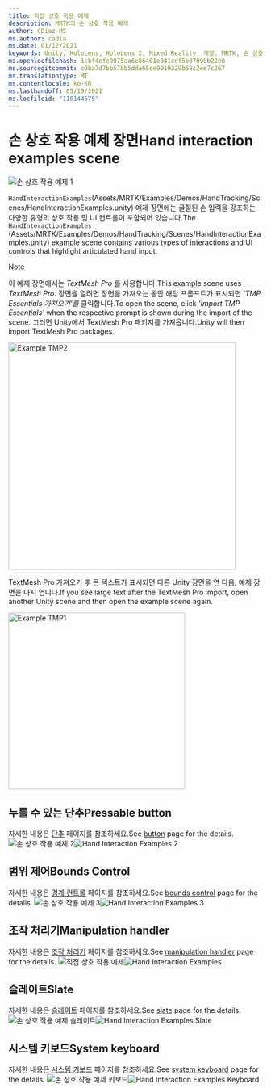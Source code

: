 ```yaml
---
title: 직접 상호 작용 예제
description: MRTK의 손 상호 작용 예제
author: CDiaz-MS
ms.author: cadia
ms.date: 01/12/2021
keywords: Unity, HoloLens, HoloLens 2, Mixed Reality, 개발, MRTK, 손 상호 작용, 경계 컨트롤, 누를 수 있는 단추,
ms.openlocfilehash: 1cbf4efe9075ea6e86401e041cdf5b07098b22e0
ms.sourcegitcommit: c0ba7d7bb57bb5dda65ee9019229b68c2ee7c267
ms.translationtype: MT
ms.contentlocale: ko-KR
ms.lasthandoff: 05/19/2021
ms.locfileid: "110144675"
---
```

# <a name="hand-interaction-examples-scene"></a><span data-ttu-id="ae409-104">손 상호 작용 예제 장면</span><span class="sxs-lookup"><span data-stu-id="ae409-104">Hand interaction examples scene</span></span>

![손 상호 작용 예제 1](../images/MRTK_Examples.png)

<span data-ttu-id="ae409-106">`HandInteractionExamples`(Assets/MRTK/Examples/Demos/HandTracking/Scenes/HandInteractionExamples.unity) 예제 장면에는 굴절된 손 입력을 강조하는 다양한 유형의 상호 작용 및 UI 컨트롤이 포함되어 있습니다.</span><span class="sxs-lookup"><span data-stu-id="ae409-106">The `HandInteractionExamples` (Assets/MRTK/Examples/Demos/HandTracking/Scenes/HandInteractionExamples.unity) example scene contains various types of interactions and UI controls that highlight articulated hand input.</span></span>

> [!NOTE]
> <span data-ttu-id="ae409-107">이 예제 장면에서는 *TextMesh Pro* 를 사용합니다.</span><span class="sxs-lookup"><span data-stu-id="ae409-107">This example scene uses *TextMesh Pro*.</span></span> <span data-ttu-id="ae409-108">장면을 열려면 장면을 가져오는 동안 해당 프롬프트가 표시되면 *'TMP Essentials 가져오기'를* 클릭합니다.</span><span class="sxs-lookup"><span data-stu-id="ae409-108">To open the scene, click *'Import TMP Essentials'* when the respective prompt is shown during the import of the scene.</span></span> <span data-ttu-id="ae409-109">그러면 Unity에서 TextMesh Pro 패키지를 가져옵니다.</span><span class="sxs-lookup"><span data-stu-id="ae409-109">Unity will then import TextMesh Pro packages.</span></span>

<img src="../images/hand-interaction-examples/MRTK_Examples_TMP2.png" width="450" alt="Example TMP2">

<span data-ttu-id="ae409-110">TextMesh Pro 가져오기 후 큰 텍스트가 표시되면 다른 Unity 장면을 연 다음, 예제 장면을 다시 엽니다.</span><span class="sxs-lookup"><span data-stu-id="ae409-110">If you see large text after the TextMesh Pro import, open another Unity scene and then open the example scene again.</span></span>

<img src="../images/hand-interaction-examples/MRTK_Examples_TMP1.png" width="350" alt="Example TMP1">

## <a name="pressable-button"></a><span data-ttu-id="ae409-111">누를 수 있는 단추</span><span class="sxs-lookup"><span data-stu-id="ae409-111">Pressable button</span></span>

<span data-ttu-id="ae409-112">자세한 내용은 [단추](../ux-building-blocks/button.md) 페이지를 참조하세요.</span><span class="sxs-lookup"><span data-stu-id="ae409-112">See [button](../ux-building-blocks/button.md) page for the details.</span></span>
<span data-ttu-id="ae409-113">![손 상호 작용 예제 2](../images/hand-interaction-examples/MRTK_Examples_PressTouch.png)</span><span class="sxs-lookup"><span data-stu-id="ae409-113">![Hand Interaction Examples 2](../images/hand-interaction-examples/MRTK_Examples_PressTouch.png)</span></span>

## <a name="bounds-control"></a><span data-ttu-id="ae409-114">범위 제어</span><span class="sxs-lookup"><span data-stu-id="ae409-114">Bounds Control</span></span>

<span data-ttu-id="ae409-115">자세한 내용은 [경계 컨트롤](../ux-building-blocks/bounds-control.md) 페이지를 참조하세요.</span><span class="sxs-lookup"><span data-stu-id="ae409-115">See [bounds control](../ux-building-blocks/bounds-control.md) page for the details.</span></span>
<span data-ttu-id="ae409-116">![손 상호 작용 예제 3](../images/hand-interaction-examples/MRTK_Examples_BoundingBox.png)</span><span class="sxs-lookup"><span data-stu-id="ae409-116">![Hand Interaction Examples 3](../images/hand-interaction-examples/MRTK_Examples_BoundingBox.png)</span></span>

## <a name="manipulation-handler"></a><span data-ttu-id="ae409-117">조작 처리기</span><span class="sxs-lookup"><span data-stu-id="ae409-117">Manipulation handler</span></span>

<span data-ttu-id="ae409-118">자세한 내용은 [조작 처리기](../ux-building-blocks/manipulation-handler.md) 페이지를 참조하세요.</span><span class="sxs-lookup"><span data-stu-id="ae409-118">See [manipulation handler](../ux-building-blocks/manipulation-handler.md) page for the details.</span></span>
<span data-ttu-id="ae409-119">![직접 상호 작용 예제](../images/hand-interaction-examples/MRTK_Examples_Manipulation.png)</span><span class="sxs-lookup"><span data-stu-id="ae409-119">![Hand Interaction Examples](../images/hand-interaction-examples/MRTK_Examples_Manipulation.png)</span></span>

## <a name="slate"></a><span data-ttu-id="ae409-120">슬레이트</span><span class="sxs-lookup"><span data-stu-id="ae409-120">Slate</span></span>

<span data-ttu-id="ae409-121">자세한 내용은 [슬레이트](../ux-building-blocks/slate.md) 페이지를 참조하세요.</span><span class="sxs-lookup"><span data-stu-id="ae409-121">See [slate](../ux-building-blocks/slate.md) page for the details.</span></span>
<span data-ttu-id="ae409-122">![손 상호 작용 예제 슬레이트](../images/hand-interaction-examples/MRTK_Examples_Slate.png)</span><span class="sxs-lookup"><span data-stu-id="ae409-122">![Hand Interaction Examples Slate](../images/hand-interaction-examples/MRTK_Examples_Slate.png)</span></span>

## <a name="system-keyboard"></a><span data-ttu-id="ae409-123">시스템 키보드</span><span class="sxs-lookup"><span data-stu-id="ae409-123">System keyboard</span></span>

<span data-ttu-id="ae409-124">자세한 내용은 [시스템 키보드](../ux-building-blocks/system-keyboard.md) 페이지를 참조하세요.</span><span class="sxs-lookup"><span data-stu-id="ae409-124">See [system keyboard](../ux-building-blocks/system-keyboard.md) page for the details.</span></span>
<span data-ttu-id="ae409-125">![손 상호 작용 예제 키보드](../images/hand-interaction-examples/MRTK_Examples_Keyboard.png)</span><span class="sxs-lookup"><span data-stu-id="ae409-125">![Hand Interaction Examples Keyboard](../images/hand-interaction-examples/MRTK_Examples_Keyboard.png)</span></span>
